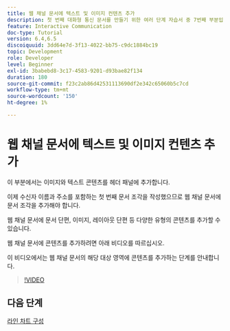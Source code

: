 ```yaml
---
title: 웹 채널 문서에 텍스트 및 이미지 컨텐츠 추가
description: 첫 번째 대화형 통신 문서를 만들기 위한 여러 단계 자습서 중 7번째 부분입니다. 이 부분에서는 이미지와 텍스트 콘텐츠를 헤더 패널에 추가합니다.
feature: Interactive Communication
doc-type: Tutorial
version: 6.4,6.5
discoiquuid: 3dd64e7d-3f13-4022-bb75-c9dc1884bc19
topic: Development
role: Developer
level: Beginner
exl-id: 3babebd8-3c17-4583-9201-d93bae82f134
duration: 180
source-git-commit: f23c2ab86d42531113690df2e342c65060b5c7cd
workflow-type: tm+mt
source-wordcount: '150'
ht-degree: 1%

---
```


# 웹 채널 문서에 텍스트 및 이미지 컨텐츠 추가

이 부분에서는 이미지와 텍스트 콘텐츠를 헤더 패널에 추가합니다.

이제 수신자 이름과 주소를 포함하는 첫 번째 문서 조각을 작성했으므로 웹 채널 문서에 문서 조각을 추가해야 합니다.

웹 채널 문서에 문서 단편, 이미지, 레이아웃 단편 등 다양한 유형의 콘텐츠를 추가할 수 있습니다.

웹 채널 문서에 콘텐츠를 추가하려면 아래 비디오를 따르십시오.

이 비디오에서는 웹 채널 문서의 해당 대상 영역에 콘텐츠를 추가하는 단계를 안내합니다.

>[!VIDEO](https://video.tv.adobe.com/v/22359?quality=12&learn=on)

## 다음 단계

[라인 차트 구성](./parteight.md)
